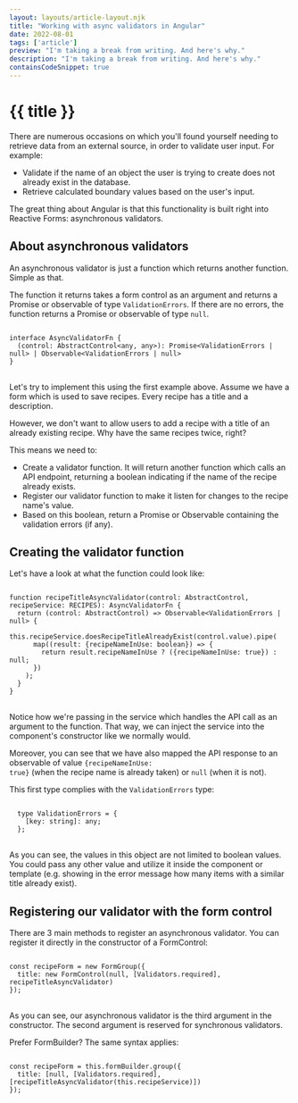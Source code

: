 ```yaml
---
layout: layouts/article-layout.njk
title: "Working with async validators in Angular"
date: 2022-08-01
tags: ['article']
preview: "I'm taking a break from writing. And here's why."
description: "I'm taking a break from writing. And here's why."
containsCodeSnippet: true
---
```


# {{ title }}

There are numerous occasions on which you'll found yourself needing to retrieve data from an external source, in order to validate user input. For example:

- Validate if the name of an object the user is trying to create does not already exist in the database.
- Retrieve calculated boundary values based on the user's input.

The great thing about Angular is that this functionality is built right into Reactive Forms: asynchronous validators.

## About asynchronous validators

An asynchronous validator is just a function which returns another function. Simple as that. 

The function it returns takes a form control as an argument and returns a Promise or observable of type <code class="inline-code">ValidationErrors</code>.
If there are no errors, the function returns a Promise or observable of type <code class="inline-code">null</code>.

<pre>
<code class="language-javascript">
interface AsyncValidatorFn {
  (control: AbstractControl&lt;any, any&gt;): Promise&lt;ValidationErrors | null&gt; | Observable&lt;ValidationErrors | null&gt;
}
</code>
</pre>

Let's try to implement this using the first example above. Assume we have a form which is used to save recipes. Every recipe has a title and a description. 

However, we don't want to allow users to add a recipe with a title of an already existing recipe. Why have the same recipes twice, right?

This means we need to:

- Create a validator function. It will return another function which calls an API endpoint, returning a boolean indicating if the name of the recipe already exists.
- Register our validator function to make it listen for changes to the recipe name's value.
- Based on this boolean, return a Promise or Observable containing the validation errors (if any).

## Creating the validator function

Let's have a look at what the function could look like:

<pre>
<code class="language-javascript">
function recipeTitleAsyncValidator(control: AbstractControl, recipeService: RECIPES): AsyncValidatorFn {
  return (control: AbstractControl) =&gt; Observable&lt;ValidationErrors | null&gt; {
    this.recipeService.doesRecipeTitleAlreadyExist(control.value).pipe(
      map((result: {recipeNameInUse: boolean}) =&gt; {
        return result.recipeNameInUse ? ({recipeNameInUse: true}) : null;
      })
    );
  }
}
</code>
</pre>

Notice how we're passing in the service which handles the API call as an argument to the function. That way, we can inject the service into the component's constructor like we normally would.

Moreover, you can see that we have also mapped the API response to an observable of value <code class="inline-code">{recipeNameInUse: true}</code> (when the recipe name is already taken) or <code class="inline-code">null</code> (when it is not). 

This first type complies with the <code class="inline-code">ValidationErrors</code> type:

<pre>
<code class="language-javascript">
  type ValidationErrors = {
    [key: string]: any;
  };
</code>
</pre>

As you can see, the values in this object are not limited to boolean values. You could pass any other value and utilize it inside the component or template (e.g. showing in the error message how many items with a similar title already exist).

## Registering our validator with the form control

There are 3 main methods to register an asynchronous validator. You can register it directly in the constructor of a FormControl:

<pre>
<code class="language-javascript">
const recipeForm = new FormGroup({
  title: new FormControl(null, [Validators.required], recipeTitleAsyncValidator)
});
</code>
</pre>

As you can see, our asynchronous validator is the third argument in the constructor. The second argument is reserved for synchronous validators.

Prefer FormBuilder? The same syntax applies:

<pre>
<code class="language-javascript">
const recipeForm = this.formBuilder.group({
  title: [null, [Validators.required], [recipeTitleAsyncValidator(this.recipeService)])
});
</code>
</pre>